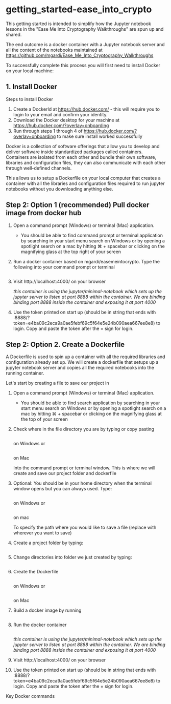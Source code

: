 # getting_started-ease_into_crypto

This getting started is intended to simplify how the Jupyter notebook lessons in the "Ease Me Into Cryptography Walkthroughs" are spun up and shared.

The end outcome is a docker container with a Jupyter notebook server and all the content of the notebooks maintained at https://github.com/mgardi/Ease_Me_Into_Cryptography_Walkthroughs

To successfully complete this process you will first need to install Docker on your local machine:

## 1. Install Docker

Steps to install Docker

1. Create a DockerId at https://hub.docker.com/ - this will require you to login to your email and confirm your identity.
2. Download the Docker desktop for your machine at https://hub.docker.com/?overlay=onboarding
3. Run through steps 1 through 4 of https://hub.docker.com/?overlay=onboarding to make sure install worked successfully

Docker is a collection of software offerings that allow you to develop and deliver software inside standardized packages called containers. Containers are isolated from each other and bundle their own software, libraries and configuration files, they can also communicate with each other through well-defined channels.

This allows us to setup a Dockerfile on your local computer that creates a container with all the libraries and configuration files required to run jupyter notebooks without you downloading anything else.

## Step 2: Option 1 (recommended) Pull docker image from docker hub

1. Open a command prompt (Windows) or terminal (Mac) application.

    * You should be able to find command prompt or terminal application by searching in your start menu search on Windows or by opening a spotlight search on a mac by hitting ⌘ + spacebar or clicking on the magnifying glass at the top right of your screen

2. Run a docker container based on mgardi/easemeintocrypto. Type the following into your command prompt or terminal
    ```docker run -p 4000:8888 mgardi/easemeintocrypto
    ```
3. Visit http://localhost:4000/ on your browser

    *this container is using the jupyter/minimal-notebook which sets up the jupyter server to listen at port 8888 within the container. We are binding binding port 8888 inside the container and exposing it at port 4000*

4. Use the token printed on start up (should be in string that ends with :8888/?token=e4ba09c2eca9a0ae5febf69c5f64e5e24b090aea667ee8e8) to login. Copy and paste the token after the = sign for login.

## Step 2: Option 2. Create a Dockerfile

A Dockerfile is used to spin up a container with all the required libraries and configuration already set up. We will create a dockerfile that setups up a jupyter notebook server and copies all the required notebooks into the running container.

Let's start by creating a file to save our project in
1. Open a command prompt (Windows) or terminal (Mac) application.

    * You should be able to find search application by searching in your start menu search on Windows or by opening a spotlight search on a mac by hitting ⌘ + spacebar or clicking on the magnifying glass at the top of your screen

2. Check where in the file directory you are by typing or copy pasting

    ```cd
    ```
    on Windows or

    ```pwd
    ```
    on Mac

    Into the command prompt or terminal window. This is where we will create and save our project folder and dockerfile

3. Optional: You should be in your home directory when the terminal window opens but you can always used. Type:
    ``` cd C:\<specify-your-path>
    ```
    on Windows or

    ``` cd /<specify-your-path>
    ```
    on mac

    To specify the path where you would like to save a file (replace <specify-your-path> with wherever you want to save)

4. Create a project folder by typing:
    ```mkdir easemeintocrypto
    ```
5. Change directories into folder we just created by typing:
    ```cd easemeintocrypto
    ```
6. Create the Dockerfile
    ```edit Dockerfile
    ```
    on Windows or

    ```nano Dockerfile
    ```
    on Mac

7. Build a docker image by running
    ```docker build --tag=easemeintocrypto .
    ```

8. Run the docker container
    ```docker run -p 4000:8888 easemeintocrypto
    ```
    *this container is using the jupyter/minimal-notebook which sets up the jupyter server to listen at port 8888 within the container. We are binding binding port 8888 inside the container and exposing it at port 4000*

9. Visit http://localhost:4000/ on your browser

10. Use the token printed on start up (should be in string that ends with :8888/?token=e4ba09c2eca9a0ae5febf69c5f64e5e24b090aea667ee8e8) to login. Copy and paste the token after the = sign for login.

Key Docker commands
